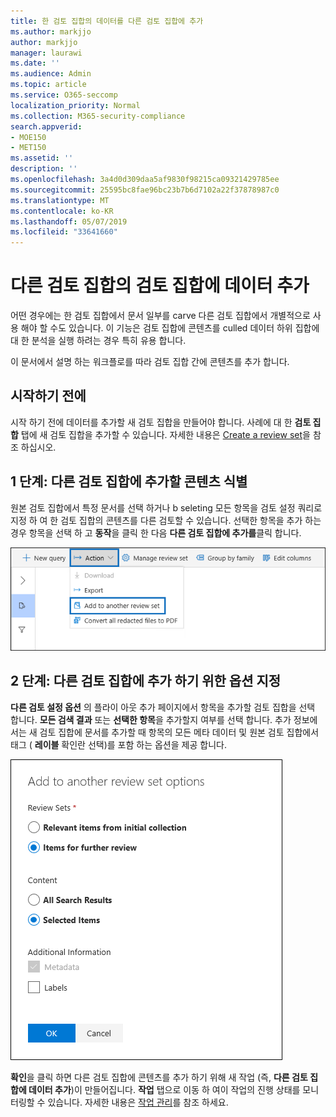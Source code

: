 ```yaml
---
title: 한 검토 집합의 데이터를 다른 검토 집합에 추가
ms.author: markjjo
author: markjjo
manager: laurawi
ms.date: ''
ms.audience: Admin
ms.topic: article
ms.service: O365-seccomp
localization_priority: Normal
ms.collection: M365-security-compliance
search.appverid:
- MOE150
- MET150
ms.assetid: ''
description: ''
ms.openlocfilehash: 3a4d0d309daa5af9830f98215ca09321429785ee
ms.sourcegitcommit: 25595bc8fae96bc23b7b6d7102a22f37878987c0
ms.translationtype: MT
ms.contentlocale: ko-KR
ms.lasthandoff: 05/07/2019
ms.locfileid: "33641660"
---
```

# <a name="add-data-to-a-review-set-from-another-review-set"></a>다른 검토 집합의 검토 집합에 데이터 추가

어떤 경우에는 한 검토 집합에서 문서 일부를 carve 다른 검토 집합에서 개별적으로 사용 해야 할 수도 있습니다.  이 기능은 검토 집합에 콘텐츠를 culled 데이터 하위 집합에 대 한 분석을 실행 하려는 경우 특히 유용 합니다.

이 문서에서 설명 하는 워크플로를 따라 검토 집합 간에 콘텐츠를 추가 합니다.

## <a name="before-you-begin"></a>시작하기 전에

시작 하기 전에 데이터를 추가할 새 검토 집합을 만들어야 합니다.  사례에 대 한 **검토 집합** 탭에 새 검토 집합을 추가할 수 있습니다. 자세한 내용은 [Create a review set](managing-review-sets.md#create-a-review-set)을 참조 하십시오.

## <a name="step-1-identify-content-to-add-to-another-review-set"></a>1 단계: 다른 검토 집합에 추가할 콘텐츠 식별

원본 검토 집합에서 특정 문서를 선택 하거나 b seleting 모든 항목을 검토 설정 쿼리로 지정 하 여 한 검토 집합의 콘텐츠를 다른 검토할 수 있습니다.  선택한 항목을 추가 하는 경우 항목을 선택 하 고 **동작**을 클릭 한 다음 **다른 검토 집합에 추가를**클릭 합니다.

![다른 검토 집합에 추가](../media/64f2a4d4-eba3-4ab3-a3ba-d519feea3142.png)

## <a name="step-2-specify-options-for-adding-to-another-review-set"></a>2 단계: 다른 검토 집합에 추가 하기 위한 옵션 지정

**다른 검토 설정 옵션** 의 플라이 아웃 추가 페이지에서 항목을 추가할 검토 집합을 선택 합니다. **모든 검색 결과** 또는 **선택한 항목**을 추가할지 여부를 선택 합니다.  추가 정보에서는 새 검토 집합에 문서를 추가할 때 항목의 모든 메타 데이터 및 원본 검토 집합에서 태그 ( **레이블** 확인란 선택)를 포함 하는 옵션을 제공 합니다.  

![다른 검토 집합에 추가](../media/6440ee44-68fd-44d7-b43a-3a477345525c.png)

**확인**을 클릭 하면 다른 검토 집합에 콘텐츠를 추가 하기 위해 새 작업 (즉, **다른 검토 집합에 데이터 추가**)이 만들어집니다.  **작업** 탭으로 이동 하 여이 작업의 진행 상태를 모니터링할 수 있습니다. 자세한 내용은 [작업 관리](managing-jobs-ediscovery20.md)를 참조 하세요.
